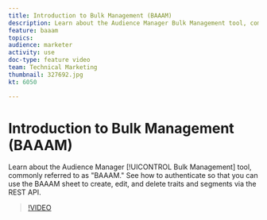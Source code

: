 ```yaml
---
title: Introduction to Bulk Management (BAAAM)
description: Learn about the Audience Manager Bulk Management tool, commonly referred to as "BAAAM." See how to authenticate so that you can use the BAAAM sheet to create, edit, and delete traits and segments via the REST API.
feature: baaam
topics: 
audience: marketer
activity: use
doc-type: feature video
team: Technical Marketing
thumbnail: 327692.jpg
kt: 6050

---
```


# Introduction to Bulk Management (BAAAM)

Learn about the Audience Manager [!UICONTROL Bulk Management] tool, commonly referred to as "BAAAM." See how to authenticate so that you can use the BAAAM sheet to create, edit, and delete traits and segments via the REST API.

>[!VIDEO](https://video.tv.adobe.com/v/327692/?quality=12&learn=on)
